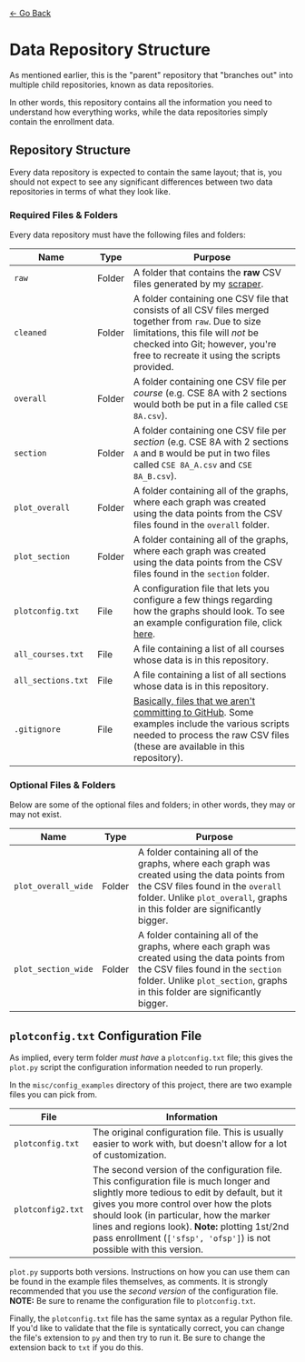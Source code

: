 [← Go Back](https://github.com/ewang2002/UCSDHistEnrollData)

# Data Repository Structure
As mentioned earlier, this is the "parent" repository that "branches out" into multiple child repositories, known as data repositories.

In other words, this repository contains all the information you need to understand how everything works, while the data repositories simply contain the enrollment data. 

## Repository Structure
Every data repository is expected to contain the same layout; that is, you should not expect to see any significant differences between two data repositories in terms of what they look like.

### Required Files & Folders
Every data repository must have the following files and folders:

| Name | Type | Purpose |
| ------ | ---- | ------- |
| `raw` | Folder | A folder that contains the **raw** CSV files generated by my [scraper](https://github.com/ewang2002/webreg_scraper). |
| `cleaned` | Folder |  A folder containing one CSV file that consists of all CSV files merged together from `raw`. Due to size limitations, this file will _not_ be checked into Git; however, you're free to recreate it using the scripts provided. |
| `overall` | Folder |  A folder containing one CSV file per *course* (e.g. CSE 8A with 2 sections would both be put in a file called `CSE 8A.csv`). |
| `section` | Folder |  A folder containing one CSV file per *section* (e.g. CSE 8A with 2 sections `A` and `B` would be put in two files called `CSE 8A_A.csv` and `CSE 8A_B.csv`). |
| `plot_overall` | Folder |  A folder containing all of the graphs, where each graph was created using the data points from the CSV files found in the `overall` folder. |
| `plot_section` | Folder |  A folder containing all of the graphs, where each graph was created using the data points from the CSV files found in the `section` folder. |
| `plotconfig.txt` | File | A configuration file that lets you configure a few things regarding how the graphs should look. To see an example configuration file, click [here](https://github.com/ewang2002/UCSDHistEnrollData/blob/master/misc/config_examples/plotconfig2.txt). |
| `all_courses.txt` | File | A file containing a list of all courses whose data is in this repository. |
| `all_sections.txt` | File | A file containing a list of all sections whose data is in this repository. |
| `.gitignore` | File | [Basically, files that we aren't committing to GitHub](https://git-scm.com/docs/gitignore). Some examples include the various scripts needed to process the raw CSV files (these are available in this repository). |

### Optional Files & Folders
Below are some of the optional files and folders; in other words, they may or may not exist. 

| Name | Type | Purpose |
| ------ | ---- | ------- |
| `plot_overall_wide` | Folder | A folder containing all of the graphs, where each graph was created using the data points from the CSV files found in the `overall` folder. Unlike `plot_overall`, graphs in this folder are significantly bigger. |
| `plot_section_wide` | Folder |  A folder containing all of the graphs, where each graph was created using the data points from the CSV files found in the `section` folder. Unlike `plot_section`, graphs in this folder are significantly bigger. |

## `plotconfig.txt` Configuration File
As implied, every term folder *must have* a `plotconfig.txt` file; this gives the `plot.py` script the configuration information needed to run properly. 

In the `misc/config_examples` directory of this project, there are two example files you can pick from.

| File | Information |
| ---- | ----------- |
| `plotconfig.txt` | The original configuration file. This is usually easier to work with, but doesn't allow for a lot of customization. |
| `plotconfig2.txt` | The second version of the configuration file. This configuration file is much longer and slightly more tedious to edit by default, but it gives you more control over how the plots should look (in particular, how the marker lines and regions look). **Note:** plotting 1st/2nd pass enrollment (`['sfsp', 'ofsp']`) is not possible with this version. |

`plot.py` supports both versions. Instructions on how you can use them can be found in the example files themselves, as comments. It is strongly recommended that you use the *second version* of the configuration file. **NOTE:** Be sure to rename the configuration file to `plotconfig.txt`.

Finally, the `plotconfig.txt` file has the same syntax as a regular Python file. If you'd like to validate that the file is syntatically correct, you can change the file's extension to `py` and then try to run it. Be sure to change the extension back to `txt` if you do this.
